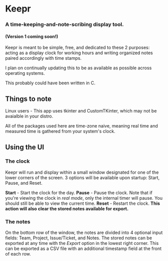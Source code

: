 # Keepr 
### A time-keeping-and-note-scribing display tool.
#### (Version 1 coming soon!)

Keepr is meant to be simple, free, and dedicated to 
these 2 purposes: acting as a display clock for working hours
and writing organized notes paired accordingly with time stamps.

I plan on continually updating this to be as available as possible across operating systems.

This probably could have been written in C.

## Things to note
Linux users - This app uses tkinter and CustomTKinter, which may not be avaialble in your distro.  

All of the packages used here are time-zone naive, meaning real time and measured time is gathered
from your system's clock.

## Using the UI

### The clock
Keepr will run and display within a small window designated for one of the lower
corners of the screen. 3 options will be available upon startup: Start, Pause, and
Reset.

**Start** - Start the clock for the day.
**Pause** - Pause the clock. Note that if you're viewing the clock in *real mode*,
only the internal timer will pause. You should still be able to view the current time.
**Reset** - Restart the clock. **This action will also clear the stored notes available for export.**

### The notes
On the bottom row of the window, the notes are divided into 4 optional input fields:
Team, Project, Issue/Ticket, and Notes. The stored notes can be exported at any time 
with the *Export* option in the lowest right corner. This can be exported as a CSV file
with an additional timestamp field at the front of each row.
